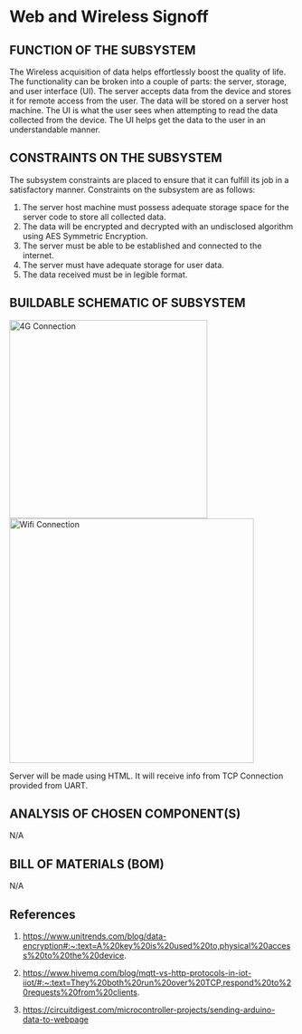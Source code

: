# Web and Wireless Signoff
## FUNCTION OF THE SUBSYSTEM

The Wireless acquisition of data helps effortlessly boost the quality of life. The functionality can be broken into a couple of parts: the server, storage, and user interface (UI). The server accepts data from the device and stores it for remote access from the user. The data will be stored on a server host machine. The UI is what the user sees when attempting to read the data collected from the device. The UI helps get the data to the user in an understandable manner.

## CONSTRAINTS ON THE SUBSYSTEM

The subsystem constraints are placed to ensure that it can fulfill its job in a satisfactory manner. Constraints on the subsystem are as follows:
1. The server host machine must possess adequate storage space for the server code to store all collected data.
2. The data will be encrypted and decrypted with an undisclosed algorithm using AES Symmetric Encryption.  
3. The server must be able to be established and connected to the internet.
4. The server must have adequate storage for user data.
5. The data received must be in legible format.


## BUILDABLE SCHEMATIC OF SUBSYSTEM

<img width="350" alt="4G Connection" src="https://user-images.githubusercontent.com/110966922/219462337-5e72409b-17d1-4c59-8d68-eab86c8fda1f.png">
<img width="432" alt="Wifi Connection" src="https://user-images.githubusercontent.com/110966922/219462340-b16763c0-cbe4-4803-ba0f-be77fbb212e4.png">


Server will be made using HTML. It will receive info from TCP Connection provided from UART. 

## ANALYSIS OF CHOSEN COMPONENT(S)

N/A

## BILL OF MATERIALS (BOM)

N/A

## References
1. https://www.unitrends.com/blog/data-encryption#:~:text=A%20key%20is%20used%20to,physical%20access%20to%20the%20device.

2. https://www.hivemq.com/blog/mqtt-vs-http-protocols-in-iot-iiot/#:~:text=They%20both%20run%20over%20TCP,respond%20to%20requests%20from%20clients.

3. https://circuitdigest.com/microcontroller-projects/sending-arduino-data-to-webpage
